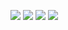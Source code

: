 ![](https://github.com/semnan-university-ai/machine-learning-class/blob/main/excersiecs/b-mohammadpour/14/1.jpg)
![](https://github.com/semnan-university-ai/machine-learning-class/blob/main/excersiecs/b-mohammadpour/14/2.jpg)
![](https://github.com/semnan-university-ai/machine-learning-class/blob/main/excersiecs/b-mohammadpour/14/3.jpg)
![](https://github.com/semnan-university-ai/machine-learning-class/blob/main/excersiecs/b-mohammadpour/14/4.jpg)
